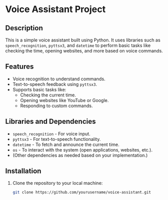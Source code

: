 # Voice Assistant Project

## Description

This is a simple voice assistant built using Python. It uses libraries such as `speech_recognition`, `pyttsx3`, and `datetime` to perform basic tasks like checking the time, opening websites, and more based on voice commands.

## Features

- Voice recognition to understand commands.
- Text-to-speech feedback using `pyttsx3`.
- Supports basic tasks like:
  - Checking the current time.
  - Opening websites like YouTube or Google.
  - Responding to custom commands.

## Libraries and Dependencies

- `speech_recognition` - For voice input.
- `pyttsx3` - For text-to-speech functionality.
- `datetime` - To fetch and announce the current time.
- `os` - To interact with the system (open applications, websites, etc.).
- (Other dependencies as needed based on your implementation.)

## Installation

1. Clone the repository to your local machine:
   ```bash
   git clone https://github.com/yourusername/voice-assistant.git
